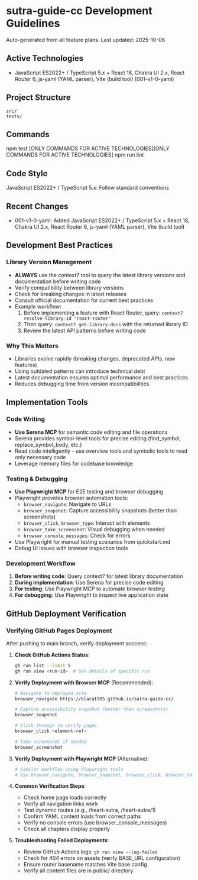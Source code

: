 # sutra-guide-cc Development Guidelines

Auto-generated from all feature plans. Last updated: 2025-10-06

## Active Technologies
- JavaScript ES2022+ / TypeScript 5.x + React 18, Chakra UI 2.x, React Router 6, js-yaml (YAML parser), Vite (build tool) (001-v1-0-yaml)

## Project Structure
```
src/
tests/
```

## Commands
npm test [ONLY COMMANDS FOR ACTIVE TECHNOLOGIES][ONLY COMMANDS FOR ACTIVE TECHNOLOGIES] npm run lint

## Code Style
JavaScript ES2022+ / TypeScript 5.x: Follow standard conventions

## Recent Changes
- 001-v1-0-yaml: Added JavaScript ES2022+ / TypeScript 5.x + React 18, Chakra UI 2.x, React Router 6, js-yaml (YAML parser), Vite (build tool)

<!-- MANUAL ADDITIONS START -->

## Development Best Practices

### Library Version Management
- **ALWAYS** use the context7 tool to query the latest library versions and documentation before writing code
- Verify compatibility between library versions
- Check for breaking changes in latest releases
- Consult official documentation for current best practices
- Example workflow:
  1. Before implementing a feature with React Router, query: `context7 resolve-library-id "react-router"`
  2. Then query: `context7 get-library-docs` with the returned library ID
  3. Review the latest API patterns before writing code

### Why This Matters
- Libraries evolve rapidly (breaking changes, deprecated APIs, new features)
- Using outdated patterns can introduce technical debt
- Latest documentation ensures optimal performance and best practices
- Reduces debugging time from version incompatibilities

## Implementation Tools

### Code Writing
- **Use Serena MCP** for semantic code editing and file operations
- Serena provides symbol-level tools for precise editing (find_symbol, replace_symbol_body, etc.)
- Read code intelligently - use overview tools and symbolic tools to read only necessary code
- Leverage memory files for codebase knowledge

### Testing & Debugging
- **Use Playwright MCP** for E2E testing and browser debugging
- Playwright provides browser automation tools:
  - `browser_navigate`: Navigate to URLs
  - `browser_snapshot`: Capture accessibility snapshots (better than screenshots)
  - `browser_click`, `browser_type`: Interact with elements
  - `browser_take_screenshot`: Visual debugging when needed
  - `browser_console_messages`: Check for errors
- Use Playwright for manual testing scenarios from quickstart.md
- Debug UI issues with browser inspection tools

### Development Workflow
1. **Before writing code**: Query context7 for latest library documentation
2. **During implementation**: Use Serena for precise code editing
3. **For testing**: Use Playwright MCP to automate browser testing
4. **For debugging**: Use Playwright to inspect live application state

## GitHub Deployment Verification

### Verifying GitHub Pages Deployment
After pushing to main branch, verify deployment success:

1. **Check GitHub Actions Status**:
   ```bash
   gh run list --limit 5
   gh run view <run-id>  # Get details of specific run
   ```

2. **Verify Deployment with Browser MCP** (Recommended):
   ```bash
   # Navigate to deployed site
   browser_navigate https://blacat985.github.io/sutra-guide-cc/

   # Capture accessibility snapshot (better than screenshots)
   browser_snapshot

   # Click through to verify pages
   browser_click <element-ref>

   # Take screenshot if needed
   browser_screenshot
   ```

3. **Verify Deployment with Playwright MCP** (Alternative):
   ```bash
   # Similar workflow using Playwright tools
   # Use browser_navigate, browser_snapshot, browser_click, browser_take_screenshot
   ```

4. **Common Verification Steps**:
   - Check home page loads correctly
   - Verify all navigation links work
   - Test dynamic routes (e.g., /heart-sutra, /heart-sutra/1)
   - Confirm YAML content loads from correct paths
   - Verify no console errors (use browser_console_messages)
   - Check all chapters display properly

5. **Troubleshooting Failed Deployments**:
   - Review GitHub Actions logs: `gh run view --log-failed`
   - Check for 404 errors on assets (verify BASE_URL configuration)
   - Ensure router basename matches Vite base config
   - Verify all content files are in public/ directory

<!-- MANUAL ADDITIONS END -->